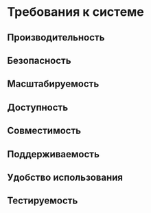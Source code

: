 # Требования к системе

## Производительность

## Безопасность

## Масштабируемость

## Доступность

## Совместимость

## Поддерживаемость

## Удобство использования

## Тестируемость
